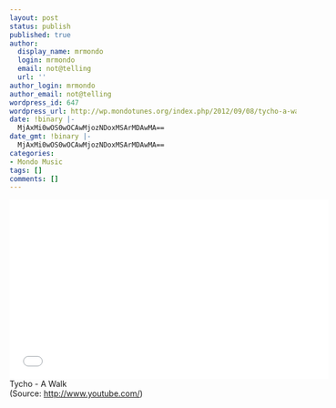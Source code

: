 ```yaml
---
layout: post
status: publish
published: true
author:
  display_name: mrmondo
  login: mrmondo
  email: not@telling
  url: ''
author_login: mrmondo
author_email: not@telling
wordpress_id: 647
wordpress_url: http://wp.mondotunes.org/index.php/2012/09/08/tycho-a-walk-2/
date: !binary |-
  MjAxMi0wOS0wOCAwMjozNDoxMSArMDAwMA==
date_gmt: !binary |-
  MjAxMi0wOS0wOCAwMjozNDoxMSArMDAwMA==
categories:
- Mondo Music
tags: []
comments: []
---
```

<iframe width="560" height="315" src="//www.youtube.com/embed/mehLx_Fjv_c" frameborder="0"> </iframe>
Tycho - A Walk
<div class="attribution">(<span>Source:</span> <a href="http://www.youtube.com/">http://www.youtube.com/</a>)</div>
